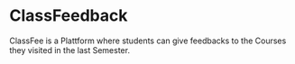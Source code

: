 # ClassFeedback
ClassFee is a Plattform where students can give feedbacks to the Courses they visited in the last Semester.
